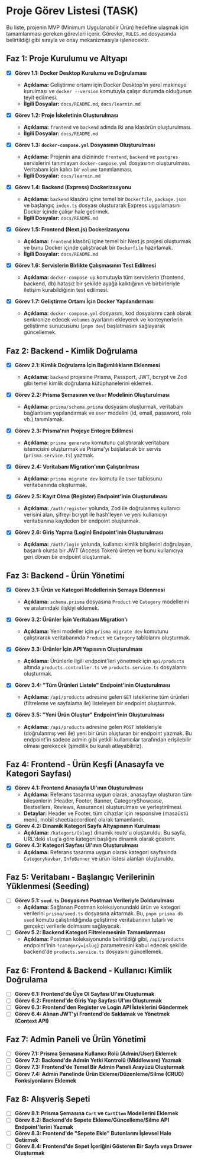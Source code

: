 # Proje Görev Listesi (TASK)

Bu liste, projenin MVP (Minimum Uygulanabilir Ürün) hedefine ulaşmak için tamamlanması gereken görevleri içerir. Görevler, `RULES.md` dosyasında belirtildiği gibi sırayla ve onay mekanizmasıyla işlenecektir.

## Faz 1: Proje Kurulumu ve Altyapı

- [x] **Görev 1.1: Docker Desktop Kurulumu ve Doğrulaması**
  - **Açıklama:** Geliştirme ortamı için Docker Desktop'ın yerel makineye kurulması ve `docker --version` komutuyla çalışır durumda olduğunun teyit edilmesi.
  - **İlgili Dosyalar:** `docs/README.md`, `docs/learnin.md`

- [x] **Görev 1.2: Proje İskeletinin Oluşturulması**
  - **Açıklama:** `frontend` ve `backend` adında iki ana klasörün oluşturulması.
  - **İlgili Dosyalar:** `docs/README.md`

- [x] **Görev 1.3: `docker-compose.yml` Dosyasının Oluşturulması**
  - **Açıklama:** Projenin ana dizininde `frontend`, `backend` ve `postgres` servislerini tanımlayan `docker-compose.yml` dosyasının oluşturulması. Veritabanı için kalıcı bir `volume` tanımlanması.
  - **İlgili Dosyalar:** `docs/learnin.md`

- [x] **Görev 1.4: Backend (Express) Dockerizasyonu**
  - **Açıklama:** `backend` klasörü içine temel bir `Dockerfile`, `package.json` ve başlangıç `index.ts` dosyası oluşturarak Express uygulamasını Docker içinde çalışır hale getirmek.
  - **İlgili Dosyalar:** `docs/README.md`

- [x] **Görev 1.5: Frontend (Next.js) Dockerizasyonu**
  - **Açıklama:** `frontend` klasörü içine temel bir Next.js projesi oluşturmak ve bunu Docker içinde çalıştıracak bir `Dockerfile` hazırlamak.
  - **İlgili Dosyalar:** `docs/README.md`

- [x] **Görev 1.6: Servislerin Birlikte Çalışmasının Test Edilmesi**
  - **Açıklama:** `docker-compose up` komutuyla tüm servislerin (frontend, backend, db) hatasız bir şekilde ayağa kalktığının ve birbirleriyle iletişim kurabildiğinin test edilmesi.

- [x] **Görev 1.7: Geliştirme Ortamı İçin Docker Yapılandırması**
  - **Açıklama:** `docker-compose.yml` dosyasını, kod dosyalarını canlı olarak senkronize edecek `volumes` ayarlarını ekleyerek ve konteynerlerin geliştirme sunucusunu (`pnpm dev`) başlatmasını sağlayarak güncellemek.

## Faz 2: Backend - Kimlik Doğrulama

- [x] **Görev 2.1: Kimlik Doğrulama İçin Bağımlılıkların Eklenmesi**
  - **Açıklama:** `backend` projesine Prisma, Passport, JWT, bcrypt ve Zod gibi temel kimlik doğrulama kütüphanelerini eklemek.

- [x] **Görev 2.2: Prisma Şemasının ve `User` Modelinin Oluşturulması**
  - **Açıklama:** `prisma/schema.prisma` dosyasını oluşturmak, veritabanı bağlantısını yapılandırmak ve `User` modelini (id, email, password, role vb.) tanımlamak.

- [x] **Görev 2.3: Prisma'nın Projeye Entegre Edilmesi**
  - **Açıklama:** `prisma generate` komutunu çalıştırarak veritabanı istemcisini oluşturmak ve Prisma'yı başlatacak bir servis (`prisma.service.ts`) yazmak.

- [x] **Görev 2.4: Veritabanı Migration'ının Çalıştırılması**
  - **Açıklama:** `prisma migrate dev` komutu ile `User` tablosunu veritabanında oluşturmak.

- [x] **Görev 2.5: Kayıt Olma (Register) Endpoint'inin Oluşturulması**
  - **Açıklama:** `/auth/register` yolunda, Zod ile doğrulanmış kullanıcı verisini alan, şifreyi bcrypt ile hash'leyen ve yeni kullanıcıyı veritabanına kaydeden bir endpoint oluşturmak.

- [x] **Görev 2.6: Giriş Yapma (Login) Endpoint'inin Oluşturulması**
  - **Açıklama:** `/auth/login` yolunda, kullanıcı kimlik bilgilerini doğrulayan, başarılı olursa bir JWT (Access Token) üreten ve bunu kullanıcıya geri dönen bir endpoint oluşturmak.

## Faz 3: Backend - Ürün Yönetimi

- [x] **Görev 3.1: Ürün ve Kategori Modellerinin Şemaya Eklenmesi**
  - **Açıklama:** `schema.prisma` dosyasına `Product` ve `Category` modellerini ve aralarındaki ilişkiyi eklemek.

- [x] **Görev 3.2: Ürünler İçin Veritabanı Migration'ı**
  - **Açıklama:** Yeni modeller için `prisma migrate dev` komutunu çalıştırarak veritabanında `Product` ve `Category` tablolarını oluşturmak.

- [x] **Görev 3.3: Ürünler İçin API Yapısının Oluşturulması**
  - **Açıklama:** Ürünlerle ilgili endpoint'leri yönetmek için `api/products` altında `products.controller.ts` ve `products.service.ts` dosyalarını oluşturmak.

- [x] **Görev 3.4: "Tüm Ürünleri Listele" Endpoint'inin Oluşturulması**
  - **Açıklama:** `/api/products` adresine gelen `GET` isteklerine tüm ürünleri (filtreleme ve sayfalama ile) listeleyen bir endpoint oluşturmak.

- [x] **Görev 3.5: "Yeni Ürün Oluştur" Endpoint'inin Oluşturulması**
  - **Açıklama:** `/api/products` adresine gelen `POST` istekleriyle (doğrulanmış veri ile) yeni bir ürün oluşturan bir endpoint yazmak. Bu endpoint'in sadece admin gibi yetkili kullanıcılar tarafından erişilebilir olması gerekecek (şimdilik bu kuralı atlayabiliriz).

## Faz 4: Frontend - Ürün Keşfi (Anasayfa ve Kategori Sayfası)

- [x] **Görev 4.1: Frontend Anasayfa UI'ının Oluşturulması**
  - **Açıklama:** Referans tasarıma uygun olarak, anasayfayı oluşturan tüm bileşenlerin (Header, Footer, Banner, CategoryShowcase, Bestsellers, Reviews, Assurance) oluşturulması ve yerleştirilmesi.
  - **Detaylar:** Header ve Footer, tüm cihazlar için responsive (masaüstü menü, mobil sheet/accordion) olarak tamamlandı.
- [x] **Görev 4.2: Dinamik Kategori Sayfa Altyapısının Kurulması**
  - **Açıklama:** `/kategori/[slug]` dinamik route'u oluşturuldu. Bu sayfa, URL'deki `slug`'a göre kategori başlığını dinamik olarak gösterir.
- [x] **Görev 4.3: Kategori Sayfası UI'ının Oluşturulması**
  - **Açıklama:** Referans tasarıma uygun olarak kategori sayfasında `CategoryNavbar`, `InfoBanner` ve ürün listesi alanları oluşturuldu.

## Faz 5: Veritabanı - Başlangıç Verilerinin Yüklenmesi (Seeding)

- [ ] **Görev 5.1: `seed.ts` Dosyasının Postman Verileriyle Doldurulması**
  - **Açıklama:** Sağlanan Postman koleksiyonundaki ürün ve kategori verilerini `prisma/seed.ts` dosyasına aktarmak. Bu, `pnpm prisma db seed` komutu çalıştırıldığında geliştirme veritabanının tutarlı ve gerçekçi verilerle dolmasını sağlayacak.
- [ ] **Görev 5.2: Backend Kategori Filtrelemesinin Tamamlanması**
  - **Açıklama:** Postman koleksiyonunda belirtildiği gibi, `/api/products` endpoint'inin `?category=[slug]` parametresini kabul edecek şekilde backend'de `products.service.ts` dosyasını güncellemek.

## Faz 6: Frontend & Backend - Kullanıcı Kimlik Doğrulama

- [ ] **Görev 6.1: Frontend'de Üye Ol Sayfası UI'ını Oluşturmak**
- [ ] **Görev 6.2: Frontend'de Giriş Yap Sayfası UI'ını Oluşturmak**
- [ ] **Görev 6.3: Frontend'den Register ve Login API İsteklerini Göndermek**
- [ ] **Görev 6.4: Alınan JWT'yi Frontend'de Saklamak ve Yönetmek (Context API)**

## Faz 7: Admin Paneli ve Ürün Yönetimi

- [ ] **Görev 7.1: Prisma Şemasına Kullanıcı Rolü (Admin/User) Eklemek**
- [ ] **Görev 7.2: Backend'de Admin Yetki Kontrolü (Middleware) Yazmak**
- [ ] **Görev 7.3: Frontend'de Temel Bir Admin Paneli Arayüzü Oluşturmak**
- [ ] **Görev 7.4: Admin Panelinde Ürün Ekleme/Düzenleme/Silme (CRUD) Fonksiyonlarını Eklemek**

## Faz 8: Alışveriş Sepeti

- [ ] **Görev 8.1: Prisma Şemasına `Cart` ve `CartItem` Modellerini Eklemek**
- [ ] **Görev 8.2: Backend'de Sepete Ekleme/Güncelleme/Silme API Endpoint'lerini Yazmak**
- [ ] **Görev 8.3: Frontend'de "Sepete Ekle" Butonlarını İşlevsel Hale Getirmek**
- [ ] **Görev 8.4: Frontend'de Sepet İçeriğini Gösteren Bir Sayfa veya Drawer Oluşturmak**
